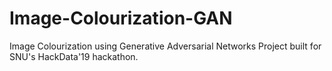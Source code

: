 # Image-Colourization-GAN
Image Colourization using Generative Adversarial Networks Project built for SNU's HackData'19 hackathon.
